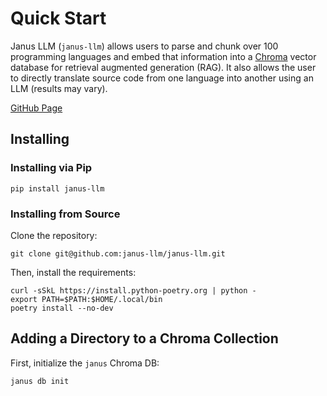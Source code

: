 # Quick Start

Janus LLM (`janus-llm`) allows users to parse and chunk over 100 programming languages and embed that information into a [Chroma](trychroma.com) vector database for retrieval augmented generation (RAG). It also allows the user to directly translate source code from one language into another using an LLM (results may vary). 

[GitHub Page](https://github.com/janus-llm/janus-llm)

## Installing

### Installing via Pip

```shell
pip install janus-llm
```

### Installing from Source

Clone the repository:

```shell
git clone git@github.com:janus-llm/janus-llm.git
```

Then, install the requirements:

```shell
curl -sSkL https://install.python-poetry.org | python -
export PATH=$PATH:$HOME/.local/bin
poetry install --no-dev
```

## Adding a Directory to a Chroma Collection

First, initialize the `janus` Chroma DB:

```shell
janus db init
```

 
